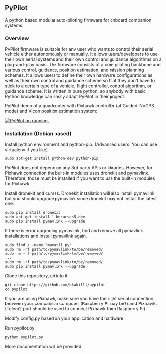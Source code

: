 ## PyPilot
A python based modular auto-piloting firmware for onboard companion systems.

### Overview
PyPilot firmware is suitable for any user who wants to control their aerial vehicle either autonomously or manually. It allows users/developers to use their own aerial systems and their own control and guidance algorithms on a plug-and-play basis. The firmware consists of a core piloting backbone and various control, guidance, position estimation, and mission planning schemes. It allows users to define their own hardware configurations as well as their own control and guidance scheme so that they don't have to stick to a certain type of a vehicle, flight controller, control algorithm, or guidance scheme. It is written in pure python, so anybody with basic Python knowledge can easily adapt PyPilot in their project.

PyPilot demo of a quadcopter with Pixhawk controller (at Guided-NoGPS mode) and Vicon position estimation system:

[![PyPilot on running.](https://img.youtube.com/vi/8WUousk9y-Y/0.jpg)](https://www.youtube.com/watch?v=8WUousk9y-Y)

### Installation (Debian based)
Install python environment and python-pip. (Advanced users: You can use virtualenv if you like)
~~~~
sudo apt-get install python-dev python-pip
~~~~

PyPilot does not depend on any 3rd party APIs or libraries. However, for Pixhawk connection the built-in modules uses dronekit and pymavlink. Therefore, those must be installed if you want to use the built-in modules for Pixhawk.

Install dronekit and curses. Dronekit installation will also install pymavlink but you should upgrade pymavlink since dronekit may not install the latest one.
~~~~
sudo pip install dronekit
sudo apt-get install libncurses5-dev
sudo pip install pymavlink --upgrade
~~~~

If there is error upgrading pymavlink, find and remove all pymavlink installations and install pymavlink again.

~~~~
sudo find / -name "mavutil.py"
sudo rm -rf path/to/pymavlink/to/be/removed/
sudo rm -rf path/to/pymavlink/to/be/removed/
...
sudo rm -rf path/to/pymavlink/to/be/removed/
sudo pip install pymavlink --upgrade
~~~~

Clone this repository, cd into it.
~~~~
git clone https://github.com/bkakilli/pypilot
cd pypilot
~~~~

If you are using Pixhawk, make sure you have the right serial connection between your compainion computer (Raspberry Pi may be?) and Pixhawk.
(Telem2 port should be used to connect Pixhawk from Raspberry Pi)

Modify config.py based on your application and hardware.

Run pypilot.py
~~~~
python pypilot.py
~~~~

More documentation will be provided.
